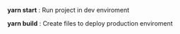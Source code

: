 **yarn start** : Run project in dev enviroment

**yarn build** : Create files to deploy production enviroment
